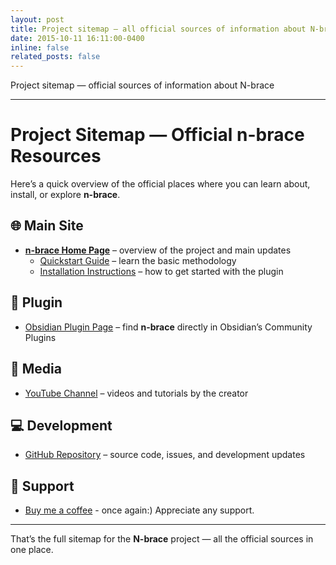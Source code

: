 ```yaml
---
layout: post
title: Project sitemap — all official sources of information about N-brace
date: 2015-10-11 16:11:00-0400
inline: false
related_posts: false
---
```


Project sitemap — official sources of information about N-brace

---

# Project Sitemap — Official n-brace Resources

Here’s a quick overview of the official places where you can learn about, install, or explore **n-brace**.

## 🌐 Main Site

- [**n-brace Home Page**](https://nn-ninja.github.io/n-brace/) – overview of the project and main updates
    - [Quickstart Guide](https://nn-ninja.github.io/n-brace/blog/methodology) – learn the basic methodology
    - [Installation Instructions](https://nn-ninja.github.io/n-brace/projects/obsidian_plugin) – how to get started with the plugin

## 🧠 Plugin

- [Obsidian Plugin Page](https://obsidian.md/plugins?search=n-brace) – find **n-brace** directly in Obsidian’s Community Plugins

## 🎥 Media

- [YouTube Channel](https://www.youtube.com/@post-ai-human) – videos and tutorials by the creator

## 💻 Development

- [GitHub Repository](https://github.com/nn-ninja/n-brace) – source code, issues, and development updates

## 🤗 Support

- [Buy me a coffee](https://buymeacoffee.com/nbrace) - once again:) Appreciate any support.

---

That’s the full sitemap for the **N-brace** project — all the official sources in one place.